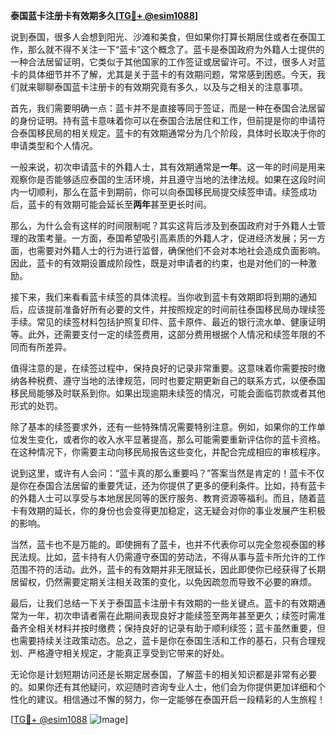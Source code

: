 **泰国蓝卡注册卡有效期多久[[TG💪+ @esim1088](https://t.me/s/esim1088)]**

说到泰国，很多人会想到阳光、沙滩和美食，但如果你打算长期居住或者在泰国工作，那么就不得不关注一下“蓝卡”这个概念了。蓝卡是泰国政府为外籍人士提供的一种合法居留证明，它类似于其他国家的工作签证或居留许可。不过，很多人对蓝卡的具体细节并不了解，尤其是关于蓝卡的有效期问题，常常感到困惑。今天，我们就来聊聊泰国蓝卡注册卡的有效期究竟有多久，以及与之相关的注意事项。

首先，我们需要明确一点：蓝卡并不是直接等同于签证，而是一种在泰国合法居留的身份证明。持有蓝卡意味着你可以在泰国合法居住和工作，但前提是你的申请符合泰国移民局的相关规定。蓝卡的有效期通常分为几个阶段，具体时长取决于你的申请类型和个人情况。

一般来说，初次申请蓝卡的外籍人士，其有效期通常是**一年**。这一年的时间是用来观察你是否能够适应泰国的生活环境，并且遵守当地的法律法规。如果在这段时间内一切顺利，那么在蓝卡到期前，你可以向泰国移民局提交续签申请。续签成功后，蓝卡的有效期可能会延长至**两年**甚至更长时间。

那么，为什么会有这样的时间限制呢？其实这背后涉及到泰国政府对于外籍人士管理的政策考量。一方面，泰国希望吸引高素质的外籍人才，促进经济发展；另一方面，也需要对外籍人士的行为进行监督，确保他们不会对本地社会造成负面影响。因此，蓝卡的有效期设置成阶段性，既是对申请者的约束，也是对他们的一种激励。

接下来，我们来看看蓝卡续签的具体流程。当你收到蓝卡有效期即将到期的通知后，应该提前准备好所有必要的文件，并按照规定的时间前往泰国移民局办理续签手续。常见的续签材料包括护照复印件、蓝卡原件、最近的银行流水单、健康证明等。此外，还需要支付一定的续签费用，这部分费用根据个人情况和续签年限的不同而有所差异。

值得注意的是，在续签过程中，保持良好的记录非常重要。这意味着你需要按时缴纳各种税费、遵守当地的法律规范，同时也要定期更新自己的联系方式，以便泰国移民局能够及时联系到你。如果出现逾期未续签的情况，可能会面临罚款或者其他形式的处罚。

除了基本的续签要求外，还有一些特殊情况需要特别注意。例如，如果你的工作单位发生变化，或者你的收入水平显著提高，那么可能需要重新评估你的蓝卡资格。在这种情况下，你需要主动向移民局报告这些变化，并配合完成相应的审核程序。

说到这里，或许有人会问：“蓝卡真的那么重要吗？”答案当然是肯定的！蓝卡不仅是你在泰国合法居留的重要凭证，还为你提供了更多的便利条件。比如，持有蓝卡的外籍人士可以享受与本地居民同等的医疗服务、教育资源等福利。而且，随着蓝卡有效期的延长，你的身份也会变得更加稳定，这无疑会对你的事业发展产生积极的影响。

当然，蓝卡也不是万能的。即使拥有了蓝卡，也并不代表你可以完全忽视泰国的移民法规。比如，蓝卡持有人仍需遵守泰国的劳动法，不得从事与蓝卡所允许的工作范围不符的活动。此外，蓝卡的有效期并非无限延长，因此即使你已经获得了长期居留权，仍然需要定期关注相关政策的变化，以免因疏忽而导致不必要的麻烦。

最后，让我们总结一下关于泰国蓝卡注册卡有效期的一些关键点。蓝卡的有效期通常为一年，初次申请者需在此期间表现良好才能续签至两年甚至更久；续签时需准备齐全相关材料并按时缴费；保持良好的记录有助于顺利续签；蓝卡虽然重要，但也需要持续关注政策动态。总之，蓝卡是你在泰国生活和工作的基石，只有合理规划、严格遵守相关规定，才能真正享受到它带来的好处。

无论你是计划短期访问还是长期定居泰国，了解蓝卡的相关知识都是非常有必要的。如果你还有其他疑问，欢迎随时咨询专业人士，他们会为你提供更加详细和个性化的建议。相信通过不懈的努力，你一定能够在泰国开启一段精彩的人生旅程！

[[TG💪+ @esim1088](https://t.me/s/esim1088) ![Image](https://i.postimg.cc/4NQfJmqS/Snipaste-2025-05-13-00-14-12.png)]